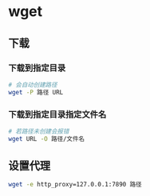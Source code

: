 <!--
 * @Description: 
 * @Version: 1.0
 * @Author: DaLao
 * @Email:  
 * @Date: 2022-01-03 00:55:15
 * @LastEditors: daLao
 * @LastEditTime: 2023-04-23 09:41:52
-->

# wget

## 下载

### 下载到指定目录

```sh
# 会自动创建路径
wget -P 路径 URL
```

### 下载到指定目录指定文件名

```sh
# 若路径未创建会报错
wget URL -O 路径/文件名
```

## 设置代理

```sh
wget -e http_proxy=127.0.0.1:7890 路径
```
